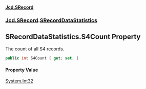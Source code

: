 #### [Jcd.SRecord](index.md 'index')
### [Jcd.SRecord](Jcd.SRecord.md 'Jcd.SRecord').[SRecordDataStatistics](Jcd.SRecord.SRecordDataStatistics.md 'Jcd.SRecord.SRecordDataStatistics')

## SRecordDataStatistics.S4Count Property

The count of all S4 records.

```csharp
public int S4Count { get; set; }
```

#### Property Value
[System.Int32](https://docs.microsoft.com/en-us/dotnet/api/System.Int32 'System.Int32')
